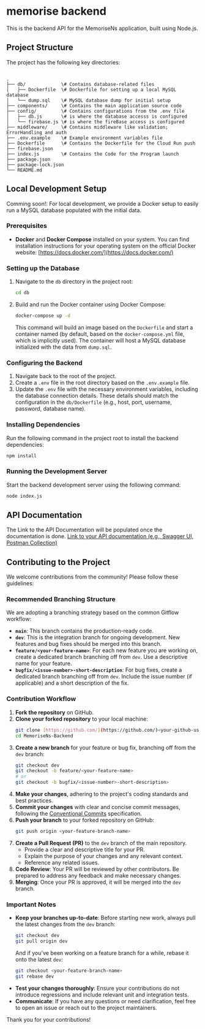 # memorise backend

This is the backend API for the MemoriseNs application, built using Node.js.

## Project Structure

The project has the following key directories:

```

.
├── db/             \# Contains database-related files
│   ├── Dockerfile  \# Dockerfile for setting up a local MySQL database
│   └── dump.sql    \# MySQL database dump for initial setup
├── components/     \# Contains the main application source code
├── config/         \# Contains configurations from the .env file
│   ├── db.js       \# is where the database accesss is configured
│   └── firebase.js \# is where the fireBase access is configured
├── middleware/     \# Contains middleware like validation; ErrorHandling and auth
├── .env.example    \# Example environment variables file
├── Dockerfile      \# Contains the Dockerfile for the Cloud Run push
├── firebase.json
├── index.js        \# Contains the Code for the Program launch
├── package.json
├── package-lock.json
└── README.md

````

## Local Development Setup

Comming soon!: For local development, we provide a Docker setup to easily run a MySQL database populated with the initial data.

### Prerequisites

* **Docker** and **Docker Compose** installed on your system. You can find installation instructions for your operating system on the official Docker website: [https://docs.docker.com/](https://docs.docker.com/)

### Setting up the Database

1.  Navigate to the `db` directory in the project root:
    ```bash
    cd db
    ```
2.  Build and run the Docker container using Docker Compose:
    ```bash
    docker-compose up -d
    ```
    This command will build an image based on the `Dockerfile` and start a container named (by default, based on the `docker-compose.yml` file, which is implicitly used). The container will host a MySQL database initialized with the data from `dump.sql`.

### Configuring the Backend

1.  Navigate back to the root of the project.
2.  Create a `.env` file in the root directory based on the `.env.example` file.
3.  Update the `.env` file with the necessary environment variables, including the database connection details. These details should match the configuration in the `db/Dockerfile` (e.g., host, port, username, password, database name).

### Installing Dependencies

Run the following command in the project root to install the backend dependencies:

```bash
npm install
````

### Running the Development Server

Start the backend development server using the following command:

```bash
node index.js
```

## API Documentation
The Link to the API Documentation will be populated once the documentation is done.
[Link to your API documentation (e.g., Swagger UI, Postman Collection)](https://www.google.com/search?q=YOUR_API_DOCUMENTATION_LINK_HERE)

## Contributing to the Project

We welcome contributions from the community\! Please follow these guidelines:

### Recommended Branching Structure

We are adopting a branching strategy based on the common Gitflow workflow:

  * **`main`**: This branch contains the production-ready code.
  * **`dev`**: This is the integration branch for ongoing development. New features and bug fixes should be merged into this branch.
  * **`feature/<your-feature-name>`**: For each new feature you are working on, create a dedicated branch branching off from `dev`. Use a descriptive name for your feature.
  * **`bugfix/<issue-number>-short-description`**: For bug fixes, create a dedicated branch branching off from `dev`. Include the issue number (if applicable) and a short description of the fix.

### Contribution Workflow

1.  **Fork the repository** on GitHub.
2.  **Clone your forked repository** to your local machine:
    ```bash
    git clone [https://github.com/](https://github.com/)<your-github-username>/MemoriseNs-Backend.git
    cd MemoriseNs-Backend
    ```
3.  **Create a new branch** for your feature or bug fix, branching off from the `dev` branch:
    ```bash
    git checkout dev
    git checkout -b feature/<your-feature-name>
    # or
    git checkout -b bugfix/<issue-number>-short-description>
    ```
4.  **Make your changes**, adhering to the project's coding standards and best practices.
5.  **Commit your changes** with clear and concise commit messages, following the [Conventional Commits](https://www.conventionalcommits.org/en/v1.0.0/) specification.
6.  **Push your branch** to your forked repository on GitHub:
    ```bash
    git push origin <your-feature-branch-name>
    ```
7.  **Create a Pull Request (PR)** to the `dev` branch of the main repository.
      * Provide a clear and descriptive title for your PR.
      * Explain the purpose of your changes and any relevant context.
      * Reference any related issues.
8.  **Code Review**: Your PR will be reviewed by other contributors. Be prepared to address any feedback and make necessary changes.
9.  **Merging**: Once your PR is approved, it will be merged into the `dev` branch.

### Important Notes

  * **Keep your branches up-to-date**: Before starting new work, always pull the latest changes from the `dev` branch:
    ```bash
    git checkout dev
    git pull origin dev
    ```
    And if you've been working on a feature branch for a while, rebase it onto the latest `dev`:
    ```bash
    git checkout <your-feature-branch-name>
    git rebase dev
    ```
  * **Test your changes thoroughly**: Ensure your contributions do not introduce regressions and include relevant unit and integration tests.
  * **Communicate**: If you have any questions or need clarification, feel free to open an issue or reach out to the project maintainers.

Thank you for your contributions\!
